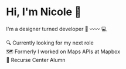 # Hi, I'm Nicole 👋

I'm a designer turned developer 🎨 〰️〰️ 💻

🔍  Currently looking for my next role  
🗺️  Formerly I worked on Maps APIs at Mapbox  
🐙  Recurse Center Alumn  
